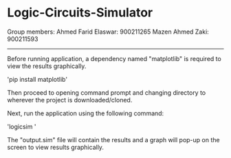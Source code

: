 # Logic-Circuits-Simulator

Group members:
Ahmed Farid Elaswar: 900211265
Mazen Ahmed Zaki: 900211593

---

Before running application, a dependency named "matplotlib" is required to view the results graphically.

'pip install matplotlib'

Then proceed to opening command prompt and changing directory to wherever the project is downloaded/cloned.

Next, run the application using the following command:

'logicsim <library file> <circuit file> <stimuli file>'

The "output.sim" file will contain the results and a graph will pop-up on the screen to view results graphically.
